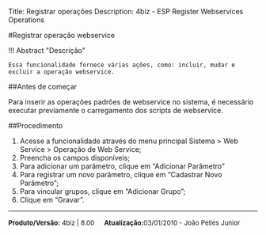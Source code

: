 ﻿Title: Registrar operações
Description: 4biz - ESP Register Webservices Operations

#Registrar operação webservice


!!! Abstract "Descrição"

    Essa funcionalidade fornece várias ações, como: incluir, mudar e excluir a operação webservice.

##Antes de começar

Para inserir as operações padrões de webservice no sistema, é necessário executar previamente o carregamento dos scripts de webservice.

##Procedimento

1.	Acesse a funcionalidade através do menu principal Sistema > Web Service > Operação de Web Service;  
2.	Preencha os campos disponíveis;  
3.	Para adicionar um parâmetro, clique em “Adicionar Parâmetro”  
4.	Para registrar um novo parâmetro, clique em “Cadastrar Novo Parâmetro”;  
5.	Para vincular grupos, clique em “Adicionar Grupo”;  
6.	Clique em “Gravar”.  

<hr>
<font  Size=2><b>Produto/Versão:</b> 4biz | 8.00</font> &nbsp; &nbsp;
<font  Size=2><b>Atualização:</b>03/01/2010 - João Pelles Junior</font>
